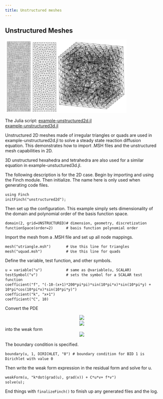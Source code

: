 ```yaml
---
title: Unstructured meshes
---
```


## Unstructured Meshes

<img src="images/umeshes.png" alt="umeshes" width="400">

The Julia script: <a href="https://github.com/paralab/Finch/blob/master/Finch/examples/example-unstructured2d.jl">example-unstructured2d.jl</a>
<br><a href="https://github.com/paralab/Finch/blob/master/Finch/examples/example-unstructured3d.jl">example-unstructured3d.jl</a>

Unstructured 2D meshes made of irregular triangles or quads are used in example-unstructured2d.jl to solve a steady state reaction diffusion equation. This demonstrates how to import .MSH files and the unstructured mesh capabilities in 2D. 

3D unstructured hexahedra and tetrahedra are also used for a similar equation in example-unstuctured3d.jl.

The following description is for the 2D case. Begin by importing and using the Finch module. Then initialize. The name here is only used when generating code files.
```
using Finch
initFinch("unstructured2d");
```
Then set up the configuration. This example simply sets dimensionality of the domain and polynomial order of the basis function space.
```
domain(2, grid=UNSTRUCTURED)# dimension, geometry, discretization
functionSpace(order=2)      # basis function polynomial order
```
Import the mesh from a .MSH file and set up all node mappings.
```
mesh("utriangle.msh")     	# Use this line for triangles
mesh("uquad.msh")         	# Use this line for quads
```
Define the variable, test function, and other symbols.
```
u = variable("u")           # same as @variable(u, SCALAR)
testSymbol("v")             # sets the symbol for a SCALAR test function
coefficient("f", "(-10-(x+1)*200*pi*pi)*sin(10*pi*x)*sin(10*pi*y) + 10*pi*cos(10*pi*x)*sin(10*pi*y)")
coefficient("k", "x+1")
coefficient("C", 10)
```
Convert the PDE
<div align="center"><img src="https://render.githubusercontent.com/render/math?math=\nabla\cdot%20(K\nabla%20u)-Cu=f(x)"> </div>
<div align="center"><img src="https://render.githubusercontent.com/render/math?math=u(0)=u(1)=0"> </div>
into the weak form
<div align="center"><img src="https://render.githubusercontent.com/render/math?math=-K(\nabla%20u,\nabla%20v)-Cuv=(f,v)"> </div>

The boundary condition is specified.
```
boundary(u, 1, DIRICHLET, "0") # boundary condition for BID 1 is Dirichlet with value 0
```
Then write the weak form expression in the residual form and solve for u.
```
weakForm(u, "k*dot(grad(u), grad(v)) + C*u*v+ f*v")
solve(u);
```
End things with `finalizeFinch()` to finish up any generated files and the log.